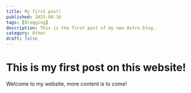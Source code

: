 ```yaml
---
title: My first post!
published: 2025-08-16
tags: [Blogging]
description: This is the first post of my new Astro blog.
category: Other
draft: false
---
```


# This is my first post on this website!

Welcome to my website, more content is to come!